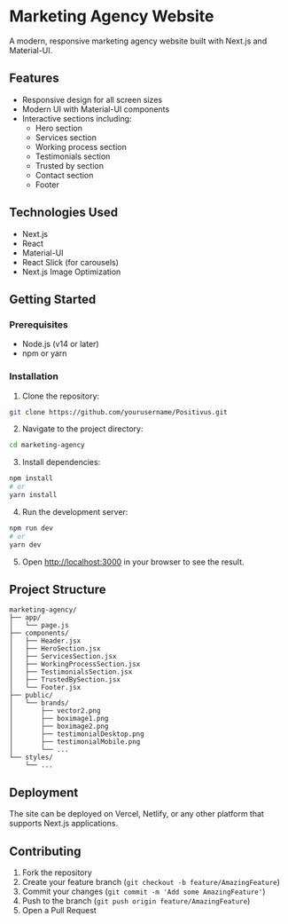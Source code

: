 # Marketing Agency Website

A modern, responsive marketing agency website built with Next.js and Material-UI.

## Features

- Responsive design for all screen sizes
- Modern UI with Material-UI components
- Interactive sections including:
  - Hero section
  - Services section
  - Working process section
  - Testimonials section
  - Trusted by section
  - Contact section
  - Footer

## Technologies Used

- Next.js
- React
- Material-UI
- React Slick (for carousels)
- Next.js Image Optimization

## Getting Started

### Prerequisites

- Node.js (v14 or later)
- npm or yarn

### Installation

1. Clone the repository:
```bash
git clone https://github.com/yourusername/Positivus.git
```

2. Navigate to the project directory:
```bash
cd marketing-agency
```

3. Install dependencies:
```bash
npm install
# or
yarn install
```

4. Run the development server:
```bash
npm run dev
# or
yarn dev
```

5. Open [http://localhost:3000](http://localhost:3000) in your browser to see the result.

## Project Structure

```
marketing-agency/
├── app/
│   └── page.js
├── components/
│   ├── Header.jsx
│   ├── HeroSection.jsx
│   ├── ServicesSection.jsx
│   ├── WorkingProcessSection.jsx
│   ├── TestimonialsSection.jsx
│   ├── TrustedBySection.jsx
│   └── Footer.jsx
├── public/
│   └── brands/
│       ├── vector2.png
│       ├── boximage1.png
│       ├── boximage2.png
│       ├── testimonialDesktop.png
│       ├── testimonialMobile.png
│       └── ...
└── styles/
    └── ...
```

## Deployment

The site can be deployed on Vercel, Netlify, or any other platform that supports Next.js applications.

## Contributing

1. Fork the repository
2. Create your feature branch (`git checkout -b feature/AmazingFeature`)
3. Commit your changes (`git commit -m 'Add some AmazingFeature'`)
4. Push to the branch (`git push origin feature/AmazingFeature`)
5. Open a Pull Request

